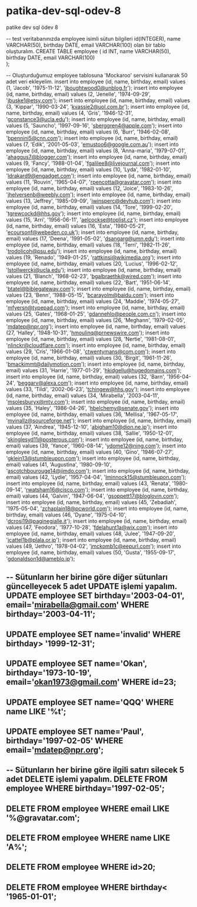 # patika-dev-sql-odev-8
patike dev sql ödev 8

--    test veritabanınızda employee isimli sütun bilgileri id(INTEGER), name VARCHAR(50), birthday DATE, email VARCHAR(100) olan bir tablo oluşturalım.
CREATE TABLE employee (
    id INT,
    name VARCHAR(50),
    birthday DATE,
    email VARCHAR(100)    
);

--    Oluşturduğumuz employee tablosuna 'Mockaroo' servisini kullanarak 50 adet veri ekleyelim.
insert into employee (id, name, birthday, email) values (1, 'Jacob', '1975-11-12', 'jboughtwood0@unblog.fr');
insert into employee (id, name, birthday, email) values (2, 'Jenelle', '1974-09-29', 'jbuske1@etsy.com');
insert into employee (id, name, birthday, email) values (3, 'Kippar', '1990-03-24', 'kvassie2@uol.com.br');
insert into employee (id, name, birthday, email) values (4, 'Gris', '1946-12-31', 'gconstance3@ucla.edu');
insert into employee (id, name, birthday, email) values (5, 'Sauncho', '1997-09-16', 'sberggren4@apple.com');
insert into employee (id, name, birthday, email) values (6, 'Burr', '1946-02-08', 'bpennini5@cnn.com');
insert into employee (id, name, birthday, email) values (7, 'Edik', '2001-05-03', 'emustoo6@google.com.au');
insert into employee (id, name, birthday, email) values (8, 'Anna-maria', '1979-07-01', 'ahaggus7@blogger.com');
insert into employee (id, name, birthday, email) values (9, 'Fancy', '1988-01-04', 'fgalilee8@livejournal.com');
insert into employee (id, name, birthday, email) values (10, 'Lyda', '1982-01-10', 'ldrakard9@engadget.com');
insert into employee (id, name, birthday, email) values (11, 'Rouvin', '1965-04-07', 'rpencotta@gravatar.com');
insert into employee (id, name, birthday, email) values (12, 'Joice', '1983-10-26', 'jhelversenb@weebly.com');
insert into employee (id, name, birthday, email) values (13, 'Jeffrey', '1985-09-09', 'jwinsperc@devhub.com');
insert into employee (id, name, birthday, email) values (14, 'Tore', '1999-02-20', 'tgrewcockd@hhs.gov');
insert into employee (id, name, birthday, email) values (15, 'Arri', '1956-06-11', 'aelcockse@toplist.cz');
insert into employee (id, name, birthday, email) values (16, 'Esta', '1980-05-21', 'ecoursonf@webeden.co.uk');
insert into employee (id, name, birthday, email) values (17, 'Deena', '1991-05-02', 'dsangarg@umn.edu');
insert into employee (id, name, birthday, email) values (18, 'Terri', '1982-11-26', 'trodolicoh@psu.edu');
insert into employee (id, name, birthday, email) values (19, 'Renado', '1949-01-25', 'rattkinsi@wikimedia.org');
insert into employee (id, name, birthday, email) values (20, 'Lucius', '1996-02-12', 'lstollwerckj@ucla.edu');
insert into employee (id, name, birthday, email) values (21, 'Blanch', '1968-02-23', 'bgalbraethk@wired.com');
insert into employee (id, name, birthday, email) values (22, 'Bart', '1951-06-14', 'btatel@biblegateway.com');
insert into employee (id, name, birthday, email) values (23, 'Benn', '1988-05-15', 'bcarayolm@baidu.com');
insert into employee (id, name, birthday, email) values (24, 'Maddie', '1974-05-27', 'mfyersn@typepad.com');
insert into employee (id, name, birthday, email) values (25, 'Gates', '1968-01-25', 'gdannehlo@people.com.cn');
insert into employee (id, name, birthday, email) values (26, 'Meghann', '1979-02-05', 'mdatep@npr.org');
insert into employee (id, name, birthday, email) values (27, 'Halley', '1948-10-31', 'hmoulinq@prnewswire.com');
insert into employee (id, name, birthday, email) values (28, 'Nertie', '1981-08-01', 'nlinckr@cloudflare.com');
insert into employee (id, name, birthday, email) values (29, 'Cris', '1966-01-08', 'ctwentymans@com.com');
insert into employee (id, name, birthday, email) values (30, 'Birgit', '1961-11-26', 'bmackimmt@dailymotion.com');
insert into employee (id, name, birthday, email) values (31, 'Harrie', '1977-01-29', 'hkidgellu@hugedomains.com');
insert into employee (id, name, birthday, email) values (32, 'Barn', '1956-04-24', 'beggarv@alexa.com');
insert into employee (id, name, birthday, email) values (33, 'Tildi', '2002-06-23', 'tchingew@hhs.gov');
insert into employee (id, name, birthday, email) values (34, 'Mirabella', '2003-04-11', 'msolesburyx@mtv.com');
insert into employee (id, name, birthday, email) values (35, 'Haley', '1986-04-26', 'hbelchemy@senate.gov');
insert into employee (id, name, birthday, email) values (36, 'Mellisa', '1967-05-17', 'mvinallz@sourceforge.net');
insert into employee (id, name, birthday, email) values (37, 'Aindrea', '1945-12-10', 'abigham10@dion.ne.jp');
insert into employee (id, name, birthday, email) values (38, 'Sallie', '1950-12-01', 'skinglesyd11@posterous.com');
insert into employee (id, name, birthday, email) values (39, 'Yance', '1960-08-14', 'ydome12@ning.com');
insert into employee (id, name, birthday, email) values (40, 'Gino', '1946-07-27', 'gklein13@stumbleupon.com');
insert into employee (id, name, birthday, email) values (41, 'Augustina', '1980-09-10', 'ascotchbourouge14@jimdo.com');
insert into employee (id, name, birthday, email) values (42, 'Lydie', '1957-04-04', 'lminnock15@stumbleupon.com');
insert into employee (id, name, birthday, email) values (43, 'Renata', '1980-09-14', 'rwatsham16@cisco.com');
insert into employee (id, name, birthday, email) values (44, 'Galvin', '1947-06-04', 'gsoppett17@bloglovin.com');
insert into employee (id, name, birthday, email) values (45, 'Zebadiah', '1975-05-04', 'zchaplain18@pcworld.com');
insert into employee (id, name, birthday, email) values (46, 'Dyane', '1975-04-10', 'dcrosi19@paginegialle.it');
insert into employee (id, name, birthday, email) values (47, 'Feodora', '1977-10-28', 'fdelahunt1a@wix.com');
insert into employee (id, name, birthday, email) values (48, 'Julee', '1947-09-20', 'jcattel1b@plala.or.jp');
insert into employee (id, name, birthday, email) values (49, 'Jethro', '1978-04-02', 'jmckomb1c@eepurl.com');
insert into employee (id, name, birthday, email) values (50, 'Gusta', '1955-09-17', 'gdonaldson1d@ameblo.jp');

--    Sütunların her birine göre diğer sütunları güncelleyecek 5 adet UPDATE işlemi yapalım.
UPDATE employee
SET birthday='2003-04-01',
    email='mirabella@gmail.com'
WHERE birthday='2003-04-11';
-----------------------------
UPDATE employee
SET name='invalid'
WHERE birthday> '1999-12-31';
-----------------------------
UPDATE employee
SET name='Okan',
    birthday='1973-10-19',
    email='okan1973@gmail.com'
WHERE id=23;
-----------------------------
UPDATE employee
SET name='QQQ'
WHERE name LIKE '%t';
-----------------------------
UPDATE employee
SET name='Paul',
    birthday='1997-02-05'
WHERE email='mdatep@npr.org';
-----------------------------

--    Sütunların her birine göre ilgili satırı silecek 5 adet DELETE işlemi yapalım.
DELETE FROM employee
WHERE birthday='1997-02-05';
-----------------------------
DELETE FROM employee
WHERE email LIKE '%@gravatar.com';
-----------------------------
DELETE FROM employee
WHERE name LIKE 'A%';
-----------------------------
DELETE FROM employee
WHERE id>20;
-----------------------------
DELETE FROM employee
WHERE birthday< '1965-01-01';
-----------------------------
